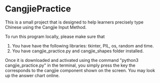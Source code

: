 # CangjiePractice
This is a small project that is designed to help learners precisely type Chinese using the Cangjie Input Method.

To run this program locally, please make sure that 
1. You have have the following libraries: tkinter, PIL, os, random and time.
2. You have cangjie_practice.py and cangjie_shapes folder installed.

Once it is downloaded and activated using the command "python3 cangjie_practice.py" in the terminal, 
you simply press the key the corresponds to the cangjie component shown on the screen. 
You may look up the answer chart online.

